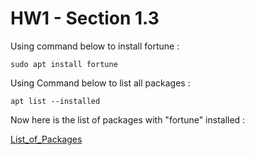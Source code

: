 # HW1 - Section 1.3

Using command below to install fortune :

```
sudo apt install fortune
```


Using Command below to list all packages :

```
apt list --installed 
```

Now here is the list of packages with "fortune" installed :

[List_of_Packages](https://github.com/alijafari79/Python_Lab/blob/main/HW1/Section_1.3/list_of_packages_with_fortune_installed.txt#:~:text=fortune%2Dmod/bionic,all%20%5Binstalled%2Cautomatic%5D)
